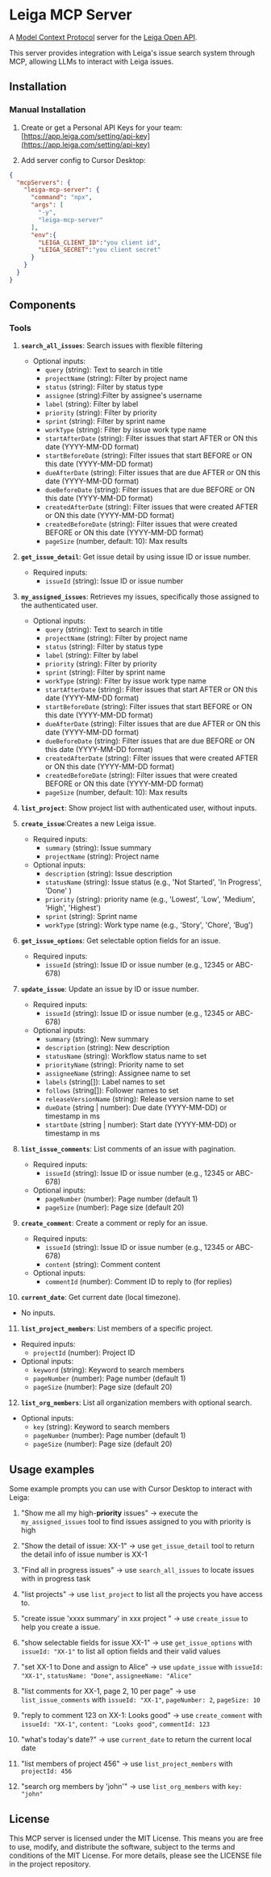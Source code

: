 # Leiga MCP Server

A [Model Context Protocol](https://github.com/modelcontextprotocol) server for the [Leiga Open API](https://www.apidog.com/apidoc/shared/5a741107-c211-410f-880c-048d1917c984).

This server provides integration with Leiga's issue search system through MCP, allowing LLMs to interact with Leiga issues.

## Installation
### Manual Installation

1. Create or get a Personal API Keys for your team: [https://app.leiga.com/setting/api-key](https://app.leiga.com/setting/api-key)

2. Add server config to Cursor Desktop:

```json
{
  "mcpServers": {
    "leiga-mcp-server": {
      "command": "npx",
      "args": [
        "-y",
        "leiga-mcp-server"
      ],
      "env":{
        "LEIGA_CLIENT_ID":"you client id",
        "LEIGA_SECRET":"you client secret"
      }
    }
  }
}
```

## Components

### Tools
1. **`search_all_issues`**: Search issues with flexible filtering
   - Optional inputs:
     - `query` (string): Text to search in title
     - `projectName` (string): Filter by project name
     - `status` (string): Filter by status type
     - `assignee` (string):Filter by assignee's username
     - `label` (string): Filter by label
     - `priority` (string): Filter by priority
     - `sprint` (string): Filter by sprint name
     - `workType` (string): Filter by issue work type name
     - `startAfterDate` (string): Filter issues that start AFTER or ON this date (YYYY-MM-DD format)
     - `startBeforeDate` (string): Filter issues that start BEFORE or ON this date (YYYY-MM-DD format)
     - `dueAfterDate` (string): Filter issues that are due AFTER or ON this date (YYYY-MM-DD format)
     - `dueBeforeDate` (string): Filter issues that are due BEFORE or ON this date (YYYY-MM-DD format)
     - `createdAfterDate` (string): Filter issues that were created AFTER or ON this date (YYYY-MM-DD format)
     - `createdBeforeDate` (string): Filter issues that were created BEFORE or ON this date (YYYY-MM-DD format)
     - `pageSize` (number, default: 10): Max results

2. **`get_issue_detail`**: Get issue detail by using issue ID or issue number.
   - Required inputs:
     - `issueId` (string): Issue ID or issue number

3. **`my_assigned_issues`**: Retrieves my issues, specifically those assigned to the authenticated user.
   - Optional inputs:
     - `query` (string): Text to search in title
     - `projectName` (string): Filter by project name
     - `status` (string): Filter by status type
     - `label` (string): Filter by label
     - `priority` (string): Filter by priority
     - `sprint` (string): Filter by sprint name
     - `workType` (string): Filter by issue work type name
     - `startAfterDate` (string): Filter issues that start AFTER or ON this date (YYYY-MM-DD format)
     - `startBeforeDate` (string): Filter issues that start BEFORE or ON this date (YYYY-MM-DD format)
     - `dueAfterDate` (string): Filter issues that are due AFTER or ON this date (YYYY-MM-DD format)
     - `dueBeforeDate` (string): Filter issues that are due BEFORE or ON this date (YYYY-MM-DD format)
     - `createdAfterDate` (string): Filter issues that were created AFTER or ON this date (YYYY-MM-DD format)
     - `createdBeforeDate` (string): Filter issues that were created BEFORE or ON this date (YYYY-MM-DD format)
     - `pageSize` (number, default: 10): Max results

4. **`list_project`**: Show project list with authenticated user, without inputs.
  
5. **`create_issue`**:Creates a new Leiga issue.
   - Required inputs:
     - `summary` (string): Issue summary
     - `projectName` (string): Project name
   - Optional inputs:
     - `description` (string): Issue description
     - `statusName` (string): Issue status (e.g., 'Not Started', 'In Progress', 'Done' )
     - `priority` (string): priority name (e.g., 'Lowest', 'Low', 'Medium', 'High', 'Highest')
     - `sprint` (string): Sprint name
     - `workType` (string): Work type name (e.g., 'Story', 'Chore', 'Bug')

6. **`get_issue_options`**: Get selectable option fields for an issue.
   - Required inputs:
     - `issueId` (string): Issue ID or issue number (e.g., 12345 or ABC-678)

7. **`update_issue`**: Update an issue by ID or issue number.
   - Required inputs:
     - `issueId` (string): Issue ID or issue number (e.g., 12345 or ABC-678)
   - Optional inputs:
     - `summary` (string): New summary
     - `description` (string): New description
     - `statusName` (string): Workflow status name to set
     - `priorityName` (string): Priority name to set
     - `assigneeName` (string): Assignee name to set
     - `labels` (string[]): Label names to set
     - `follows` (string[]): Follower names to set
     - `releaseVersionName` (string): Release version name to set
     - `dueDate` (string | number): Due date (YYYY-MM-DD) or timestamp in ms
     - `startDate` (string | number): Start date (YYYY-MM-DD) or timestamp in ms

8. **`list_issue_comments`**: List comments of an issue with pagination.
   - Required inputs:
     - `issueId` (string): Issue ID or issue number (e.g., 12345 or ABC-678)
   - Optional inputs:
     - `pageNumber` (number): Page number (default 1)
     - `pageSize` (number): Page size (default 20)

9. **`create_comment`**: Create a comment or reply for an issue.
   - Required inputs:
     - `issueId` (string): Issue ID or issue number (e.g., 12345 or ABC-678)
     - `content` (string): Comment content
   - Optional inputs:
     - `commentId` (number): Comment ID to reply to (for replies)

10. **`current_date`**: Get current date (local timezone).
   - No inputs.

11. **`list_project_members`**: List members of a specific project.
   - Required inputs:
     - `projectId` (number): Project ID
   - Optional inputs:
     - `keyword` (string): Keyword to search members
     - `pageNumber` (number): Page number (default 1)
     - `pageSize` (number): Page size (default 20)

12. **`list_org_members`**: List all organization members with optional search.
   - Optional inputs:
     - `key` (string): Keyword to search members
     - `pageNumber` (number): Page number (default 1)
     - `pageSize` (number): Page size (default 20)

## Usage examples

Some example prompts you can use with Cursor Desktop to interact with Leiga:

1. "Show me all my high-**priority** issues" → execute the `my_assigned_issues` tool to find issues assigned to you with priority is high

2. "Show the detail of issue: XX-1" → use `get_issue_detail` tool to return the detail info of issue number is XX-1

3. "Find all in progress issues" → use `search_all_issues` to locate issues with in progress task

4. "list projects" ->  use `list_project` to list all the projects you have access to.

5. "create issue 'xxxx summary' in xxx project " ->  use `create_issue` to help you create a issue.

6. "show selectable fields for issue XX-1" → use `get_issue_options` with `issueId: "XX-1"` to list all option fields and their valid values

7. "set XX-1 to Done and assign to Alice" → use `update_issue` with `issueId: "XX-1"`, `statusName: "Done"`, `assigneeName: "Alice"`

8. "list comments for XX-1, page 2, 10 per page" → use `list_issue_comments` with `issueId: "XX-1"`, `pageNumber: 2`, `pageSize: 10`

9. "reply to comment 123 on XX-1: Looks good" → use `create_comment` with `issueId: "XX-1"`, `content: "Looks good"`, `commentId: 123`

10. "what's today's date?" → use `current_date` to return the current local date

11. "list members of project 456" → use `list_project_members` with `projectId: 456`

12. "search org members by 'john'" → use `list_org_members` with `key: "john"`

## License

This MCP server is licensed under the MIT License. This means you are free to use, modify, and distribute the software, subject to the terms and conditions of the MIT License. For more details, please see the LICENSE file in the project repository.
